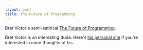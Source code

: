 ```yaml
---
layout: post
title: The Future of Programming
---
```


Bret Victor's semi-satirical [The Future of Programming][0].

Bret Victor is an interesting dude. Here's [his personal site][1] if you're interested in more thoughts of his.

[0]: https://vimeo.com/71278954
[1]: http://worrydream.com/
